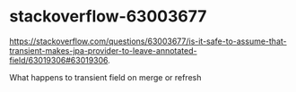 # stackoverflow-63003677
https://stackoverflow.com/questions/63003677/is-it-safe-to-assume-that-transient-makes-jpa-provider-to-leave-annotated-field/63019306#63019306. 

What happens to transient field on merge or refresh
